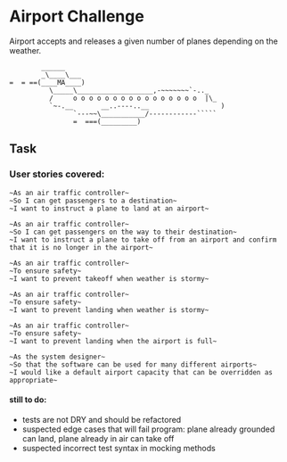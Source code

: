 Airport Challenge
=================

Airport accepts and releases a given number of planes depending on the weather.

```
        ______
        _\____\___
=  = ==(____MA____)
          \_____\___________________,-~~~~~~~`-.._
          /     o o o o o o o o o o o o o o o o  |\_
          `~-.__       __..----..__                  )
                `---~~\___________/------------`````
                =  ===(_________)

```

Task
-----

### User stories covered:

```
~As an air traffic controller~   
~So I can get passengers to a destination~   
~I want to instruct a plane to land at an airport~  

~As an air traffic controller~   
~So I can get passengers on the way to their destination~   
~I want to instruct a plane to take off from an airport and confirm that it is no longer in the airport~  

~As an air traffic controller~   
~To ensure safety~   
~I want to prevent takeoff when weather is stormy~   

~As an air traffic controller~   
~To ensure safety~   
~I want to prevent landing when weather is stormy~   

~As an air traffic controller~   
~To ensure safety~   
~I want to prevent landing when the airport is full~   

~As the system designer~  
~So that the software can be used for many different airports~  
~I would like a default airport capacity that can be overridden as appropriate~  
```

 #### still to do: 
 - tests are not DRY and should be refactored
 - suspected edge cases that will fail program: plane already grounded can land, plane already in air can take off
 - suspected incorrect test syntax in mocking methods
